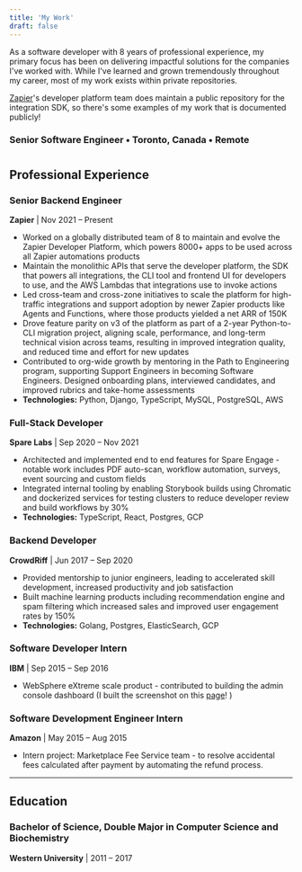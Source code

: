 ```yaml
---
title: 'My Work'
draft: false
---
```


As a software developer with 8 years of professional experience, my primary focus has been on delivering impactful solutions for the companies I've worked with. While I've learned and grown tremendously throughout my career, most of my work exists within private repositories.

[Zapier](https://github.com/zapier/zapier-platform)'s developer platform team does maintain a public repository for the integration SDK, so there's some examples of my work that is documented publicly!

### **Senior Software Engineer • Toronto, Canada • Remote**

#

#

## Professional Experience

### Senior Backend Engineer

**Zapier** | Nov 2021 – Present

- Worked on a globally distributed team of 8 to maintain and evolve the Zapier Developer Platform, which powers 8000+ apps to be used across all Zapier automations products
- Maintain the monolithic APIs that serve the developer platform, the SDK that powers all integrations, the CLI tool and frontend UI for developers to use, and the AWS Lambdas that integrations use to invoke actions
- Led cross-team and cross-zone initiatives to scale the platform for high-traffic integrations and support adoption by newer Zapier products like Agents and Functions, where those products yielded a net ARR of 150K
- Drove feature parity on v3 of the platform as part of a 2-year Python-to-CLI migration project, aligning scale, performance, and long-term technical vision across teams, resulting in improved integration quality, and reduced time and effort for new updates
- Contributed to org-wide growth by mentoring in the Path to Engineering program, supporting Support Engineers in becoming Software Engineers. Designed onboarding plans, interviewed candidates, and improved rubrics and take-home assessments
- **Technologies:** Python, Django, TypeScript, MySQL, PostgreSQL, AWS

### Full-Stack Developer

**Spare Labs** | Sep 2020 – Nov 2021

- Architected and implemented end to end features for Spare Engage - notable work includes PDF auto-scan, workflow automation, surveys, event sourcing and custom fields
- Integrated internal tooling by enabling Storybook builds using Chromatic and dockerized services for testing clusters to reduce developer review and build workflows by 30%
- **Technologies:** TypeScript, React, Postgres, GCP

### Backend Developer

**CrowdRiff** | Jun 2017 – Sep 2020

- Provided mentorship to junior engineers, leading to accelerated skill development, increased productivity and job satisfaction
- Built machine learning products including recommendation engine and spam filtering which increased sales and improved user engagement rates by 150%
- **Technologies:** Golang, Postgres, ElasticSearch, GCP

### Software Developer Intern

**IBM** | Sep 2015 – Sep 2016

- WebSphere eXtreme scale product - contributed to building the admin console dashboard (I built the screenshot on this [page](https://www.ibm.com/products/ibm-websphere-extreme-scale)! )

### Software Development Engineer Intern

**Amazon** | May 2015 – Aug 2015

- Intern project: Marketplace Fee Service team - to resolve accidental fees calculated after payment by automating the refund process.

---

## Education

### Bachelor of Science, Double Major in Computer Science and Biochemistry

**Western University** | 2011 – 2017
